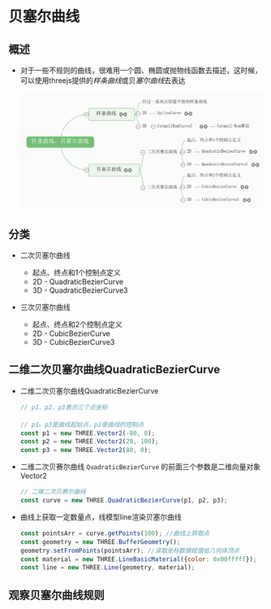 # 贝塞尔曲线

## 概述

+ 对于一些不规则的曲线，很难用一个圆、椭圆或抛物线函数去描述，这时候，可以使用threejs提供的*样条曲线*或贝*塞尔曲线*去表达

  ![样条曲线与贝塞尔曲线](images/样条曲线与贝塞尔曲线.png)

## 分类

+ 二次贝塞尔曲线

  + 起点、终点和1个控制点定义
  + 2D - QuadraticBezierCurve
  + 3D - QuadraticBezierCurve3

+ 三次贝塞尔曲线

  + 起点、终点和2个控制点定义
  + 2D - CubicBezierCurve
  + 3D - CubicBezierCurve3

## 二维二次贝塞尔曲线QuadraticBezierCurve

+ 二维二次贝塞尔曲线QuadraticBezierCurve

  ```js
  // p1、p2、p3表示三个点坐标

  // p1、p3是曲线起始点，p2是曲线的控制点
  const p1 = new THREE.Vector2(-80, 0);
  const p2 = new THREE.Vector2(20, 100);
  const p3 = new THREE.Vector2(80, 0);
  ```

+ 二维二次贝赛尔曲线 `QuadraticBezierCurve` 的前面三个参数是二维向量对象Vector2

  ```js
  // 二维二次贝赛尔曲线
  const curve = new THREE.QuadraticBezierCurve(p1, p2, p3);
  ```

+ 曲线上获取一定数量点，线模型line渲染贝塞尔曲线

  ```js
  const pointsArr = curve.getPoints(100); //曲线上获取点
  const geometry = new THREE.BufferGeometry();
  geometry.setFromPoints(pointsArr); //读取坐标数据赋值给几何体顶点
  const material = new THREE.LineBasicMaterial({color: 0x00fffff});
  const line = new THREE.Line(geometry, material);
  ```

## 观察贝塞尔曲线规则
